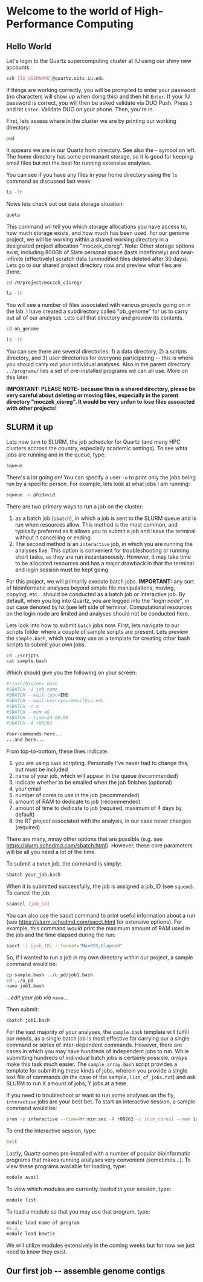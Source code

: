 # Welcome to the world of High-Performance Computing

## Hello World

Let's login to the Quartz supercomputing cluster at IU using our shiny new accounts:

```bash
ssh [IU_USERNAME]@quartz.uits.iu.edu
```

If things are working correctly, you will be prompted to enter your password (no characters will show up when doing this) and then hit `Enter`. If your IU password is correct, you will then be asked validate via DUO Push. Press `1` and hit `Enter`. Validate DUO on your phone. Then, you're in.

First, lets assess where in the cluster we are by printing our working directory:

```bash
pwd
```
It appears we are in our Quartz hom directory. See also the `~` symbol on left. The home directory has some permanant storage, so it is good for keeping small files but not the best for running extensive analyses. 

You can see if you have any files in your home directory using the `ls` command as discussed last week:

```bash
ls -lh
```

Nows lets check out our data storage situation:

```bash
quota
```

This command wil tell you which storage allocations you have access to, how much storage exists, and how much has been used. For our genome project, we will be working within a shared working directory in a designated project allocation "moczek_cisreg". Note: Other storage options exist, including 800Gb of Slate personal space (lasts indefinitely) and near-infinite (effectively) scratch data (unmodified files deleted after 30 days). Lets go to our shared project directory now and preview what files are there: 

```bash
cd /N/project/moczek_cisreg/

ls -lh
```
You will see a number of files associated with various projects going on in the lab. I have created a subdirectory called "ob_genome" for us to carry out all of our analyses. Lets call that directory and preview its contents. 

```bash
cd ob_genome

ls -lh
```

You can see there are several directories: 1) a data directory, 2) a scripts directory, and 3) user directories for everyone participating -- this is where you should carry out your individual analyses. Also in the parent directory `../programs/` lies a set of pre-installed programs we can all use. More on this later.

<b>IMPORTANT: PLEASE NOTE- because this is a shared directory, please be very careful about deleting or moving files, especially in the parent directory "moczek_cisreg". It would be very unfun to lose files assoacted with other projects!</b>

## SLURM it up

Lets now turn to SLURM, the job scheduler for Quartz (and many HPC clusters accross the country, especially academic settings). To see whta jobs are running and in the queue, type:

```bash
squeue
```

There's a lot going on! You can specify a user `-u` to print only the jobs being run by a specific person. For example, lets look at what jobs I am running:

```bash
squeue -u phidavid
```
There are two primary ways to run a job on the cluster:

1) as a batch job (`sbatch`), in which a job is sent to the SLURM queue and is run when resources allow. This method is the most common, and typically preferred as it allows you to submit a job and leave the terminal without it cancelling or ending.
2) The second method is an `interactive` job, in which you are running the analyses live. This option is convenient for troubleshooting or running short tasks, as they are run instantaneously. However, it may take time to be allocated resources and has a major drawback in that the terminal and login session must be kept going.

For this project, we will primarily execute batch jobs. **IMPORTANT:** any sort of bioinformatic analyses beyond simple file manipulations, moving, copying, etc... should be conducted as a batch job or interactive job. By default, when you log into Quartz, you are logged into the "login node", in our case denoted by `hX` (see left side of terminal. Computational resources on the login node are limited and analyses should not be conducted here. 

Lets look into how to submit `batch` jobs now. First, lets navigate to our scripts folder where a couple of sample scripts are present. Lets preview the `sample.bash`, which you may use as a template for creating other bash scripts to submit your own jobs. 

```bash
cd ./scripts
cat sample.bash
```
Which should give you the following on your screen:

```bash
#!/usr/bin/env bash
#SBATCH -J job_name
#SBATCH --mail-type=END
#SBATCH --mail-user=youremail@iu.edu
#SBATCH -c x
#SBATCH --mem xG
#SBATCH --time=24:00:00
#SBATCH -A r00262

Your-commands-here...
...and here...
```

From top-to-bottom, these lines indicate: 
1) you are using `bash` scripting. Personally I've never had to change this, but must be included
2) name of your job, which will appear in the queue (recommended)
3) indicate whether to be emailed when the job finishes (optional)
4) your email
5) number of cores to use in the job (recommended)
6) amount of RAM to dedicate to job (recommended)
7) amount of time to dedicate to job (required, maximum of 4 days by default)
8) the RT project associated with the analysis, in our case never changes (required)

There are many, mnay other options that are possible (e.g. see https://slurm.schedmd.com/sbatch.html). However, these core parameters will be all you need a lot of the time. 

To submit a `batch` job, the command is simply:

```bash
sbatch your_job.bash
```

When it is submitted successfully, the job is assigned a job_ID (see `squeue`). To cancel the job:

```bash
scancel [job_id]
```

You can also use the sacct command to print useful information about a run (see https://slurm.schedmd.com/sacct.html for extensive options). For example, this command would print the maximum amount of RAM used in the job and the time elapsed during the run:

```bash
sacct -j [job_ID] --format="MaxRSS,Elapsed"
```
So, if I wanted to run a job in my own directory within our project, a sample command would be:

```bash
cp sample.bash ../u_pd/job1.bash
cd ../u_pd
nano job1.bash
```
_...edit your job via `nano`..._

Then submit:

```bash
sbatch job1.bash
```

For the vast majority of your analyses, the `sample.bash` template will fulfill our needs, as a single batch job is most effective for carrying our a single command or series of inter-dependent commands. However, there are cases in which you may have hundreds of independent jobs to run. While submitting hundreds of individual batch jobs is certainly possible, _arrays_ make this task much easier. The `sample_array.bash` script provides a template for submitting these kinds of jobs, wherein you provide a single text file of commands (in the case of the sample, `list_of_jobs.txt`) and ask SLURM to run X amount of jobs, Y jobs at a time. 

If you need to troubleshoot or want to run some analyses on the fly, `interactive` jobs are your best bet. To start an interactive session, a sample command would be:

```bash
srun -p interactive --time=hr:min:sec -A r00262 -c [num_cores] --mem [amount of RAM]G --pty /bin/bash
```

To end the interactive session, type:
```bash
exit
```

Lastly, Quartz comes pre-installed with a number of popular bioinformatic programs that makes running analyses very convenient (sometimes...). To view these programs available for loading, type:

```bash
module avail
```

To view which modules are currently loaded in your session, type:

```bash
module list
```

To load a module so that you may use that program, type:

```bash
module load name-of-program
#e.g.
module load bowtie
```

We will utilize modules extensively in the coming weeks but for now we just need to know they exist. 

## Our first job -- assemble genome contigs





